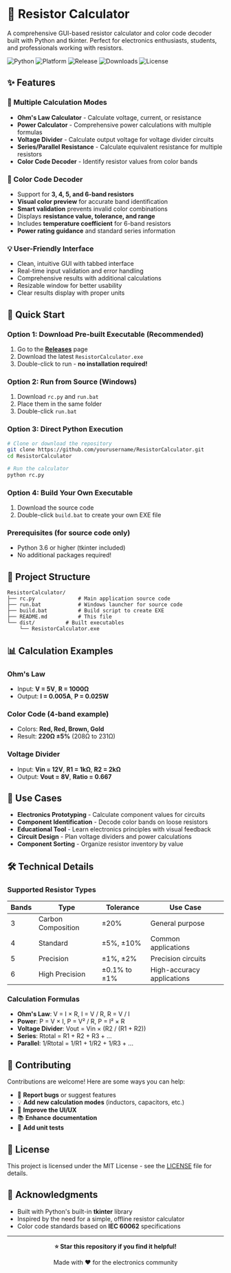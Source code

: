 # 🔧 Resistor Calculator

A comprehensive GUI-based resistor calculator and color code decoder built with Python and tkinter. Perfect for electronics enthusiasts, students, and professionals working with resistors.

![Python](https://img.shields.io/badge/python-v3.6+-blue.svg)
![Platform](https://img.shields.io/badge/platform-windows%20%7C%20macos%20%7C%20linux-lightgrey)
![Release](https://img.shields.io/github/v/release/MadeBySaints/ResistorCalculator)
![Downloads](https://img.shields.io/github/downloads/MadeBySaints/ResistorCalculator/total)
![License](https://img.shields.io/badge/license-MIT-green)

## ✨ Features

### 🧮 Multiple Calculation Modes
- **Ohm's Law Calculator** - Calculate voltage, current, or resistance
- **Power Calculator** - Comprehensive power calculations with multiple formulas
- **Voltage Divider** - Calculate output voltage for voltage divider circuits
- **Series/Parallel Resistance** - Calculate equivalent resistance for multiple resistors
- **Color Code Decoder** - Identify resistor values from color bands

### 🎨 Color Code Decoder
- Support for **3, 4, 5, and 6-band resistors**
- **Visual color preview** for accurate band identification
- **Smart validation** prevents invalid color combinations
- Displays **resistance value, tolerance, and range**
- Includes **temperature coefficient** for 6-band resistors
- **Power rating guidance** and standard series information

### 💡 User-Friendly Interface
- Clean, intuitive GUI with tabbed interface
- Real-time input validation and error handling
- Comprehensive results with additional calculations
- Resizable window for better usability
- Clear results display with proper units

## 🚀 Quick Start

### Option 1: Download Pre-built Executable (Recommended)
1. Go to the [**Releases**](https://github.com/yourusername/ResistorCalculator/releases) page
2. Download the latest `ResistorCalculator.exe`
3. Double-click to run - **no installation required!**

### Option 2: Run from Source (Windows)
1. Download `rc.py` and `run.bat`
2. Place them in the same folder
3. Double-click `run.bat`

### Option 3: Direct Python Execution
```bash
# Clone or download the repository
git clone https://github.com/yourusername/ResistorCalculator.git
cd ResistorCalculator

# Run the calculator
python rc.py
```

### Option 4: Build Your Own Executable
1. Download the source code
2. Double-click `build.bat` to create your own EXE file

### Prerequisites (for source code only)
- Python 3.6 or higher (tkinter included)
- No additional packages required!

## 📁 Project Structure

```
ResistorCalculator/
├── rc.py              # Main application source code
├── run.bat            # Windows launcher for source code
├── build.bat          # Build script to create EXE
├── README.md          # This file
└── dist/          # Built executables
    └── ResistorCalculator.exe
```

## 📊 Calculation Examples

### Ohm's Law
- Input: **V = 5V**, **R = 1000Ω**
- Output: **I = 0.005A**, **P = 0.025W**

### Color Code (4-band example)
- Colors: **Red, Red, Brown, Gold**
- Result: **220Ω ±5%** (208Ω to 231Ω)

### Voltage Divider
- Input: **Vin = 12V**, **R1 = 1kΩ**, **R2 = 2kΩ**
- Output: **Vout = 8V**, **Ratio = 0.667**

## 🎯 Use Cases

- **Electronics Prototyping** - Calculate component values for circuits
- **Component Identification** - Decode color bands on loose resistors
- **Educational Tool** - Learn electronics principles with visual feedback
- **Circuit Design** - Plan voltage dividers and power calculations
- **Component Sorting** - Organize resistor inventory by value

## 🛠️ Technical Details

### Supported Resistor Types
| Bands | Type | Tolerance | Use Case |
|-------|------|-----------|----------|
| 3 | Carbon Composition | ±20% | General purpose |
| 4 | Standard | ±5%, ±10% | Common applications |
| 5 | Precision | ±1%, ±2% | Precision circuits |
| 6 | High Precision | ±0.1% to ±1% | High-accuracy applications |

### Calculation Formulas
- **Ohm's Law**: V = I × R, I = V / R, R = V / I
- **Power**: P = V × I, P = V² / R, P = I² × R
- **Voltage Divider**: Vout = Vin × (R2 / (R1 + R2))
- **Series**: Rtotal = R1 + R2 + R3 + ...
- **Parallel**: 1/Rtotal = 1/R1 + 1/R2 + 1/R3 + ...

## 🤝 Contributing

Contributions are welcome! Here are some ways you can help:

- 🐛 **Report bugs** or suggest features
- 💡 **Add new calculation modes** (inductors, capacitors, etc.)
- 🎨 **Improve the UI/UX**
- 📚 **Enhance documentation**
- 🧪 **Add unit tests**

## 📝 License

This project is licensed under the MIT License - see the [LICENSE](LICENSE) file for details.

## 🙏 Acknowledgments

- Built with Python's built-in **tkinter** library
- Inspired by the need for a simple, offline resistor calculator
- Color code standards based on **IEC 60062** specifications

---

<div align="center">

**⭐ Star this repository if you find it helpful!**

Made with ❤️ for the electronics community

</div>
